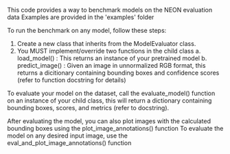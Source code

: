 This code provides a way to benchmark models on the NEON evaluation data
Examples are provided in the 'examples' folder

To run the benchmark on any model, follow these steps:
1. Create a new class that inherits from the ModelEvaluator class.
2. You MUST implement/override two functions in the child class
    a. load_model() : This returns an instance of your pretrained model
    b. predict_image() : Given an image in unnormalized RGB format, this returns a dicitionary containing bounding boxes and confidence scores (refer to function docstring for details)

To evaluate your model on the dataset, call the evaluate_model() function on an instance of your child class, this will return a dictionary containing bounding boxes, scores, and metrics (refer to docstring).

After evaluating the model, you can also plot images with the calculated bounding boxes using the plot_image_annotations() function
To evaluate the model on any desired input image, use the eval_and_plot_image_annotations() function